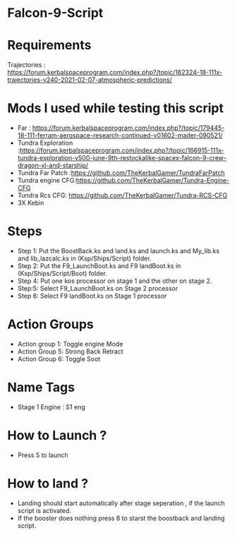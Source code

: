 # Falcon-9-Script

# Requirements
Trajectories : https://forum.kerbalspaceprogram.com/index.php?/topic/162324-18-111x-trajectories-v240-2021-02-07-atmospheric-predictions/
# Mods I used while testing this script

* Far : https://forum.kerbalspaceprogram.com/index.php?/topic/179445-18-111-ferram-aerospace-research-continued-v01602-mader-090521/
* Tundra Exploration :https://forum.kerbalspaceprogram.com/index.php?/topic/166915-111x-tundra-exploration-v500-june-9th-restockalike-spacex-falcon-9-crew-dragon-xl-and-starship/
* Tundra Far Patch :https://github.com/TheKerbalGamer/TundraFarPatch
* Tundra engine CFG:https://github.com/TheKerbalGamer/Tundra-Engine-CFG
* Tundra Rcs CFG: https://github.com/TheKerbalGamer/Tundra-RCS-CFG
* 3X Kebin
# Steps
* Step 1: Put the BoostBack.ks and land.ks and launch.ks and My_lib.ks and lib_lazcalc.ks in (Ksp/Ships/Script) folder.
* Step 2: Put the F9_LaunchBoot.ks and F9 landBoot.ks in (Ksp/Ships/Script/Boot) folder.
* Step 4: Put one kos processor on stage 1 and the other on stage 2. 
* Step:5: Select F9_LaunchBoot.ks on Stage 2 processor
* Step 6: Select F9 landBoot.ks on Stage 1 processor

# Action Groups
* Action group 1: Toggle engine Mode
* Action Group 5: Strong Back Retract
* Action Group 6: Toggle Soot 

# Name Tags
* Stage 1 Engine : S1 eng

# How to Launch ?
* Press 5 to launch

# How to land ?
* Landing should start automatically after stage seperation , if the launch script is activated.
* If the booster does nothing  press 8 to starst the boostback and landing script.
